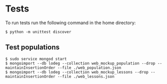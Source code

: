 # Tests

To run tests run the following command in the home directory:

```
$ python -m unittest discover
```

## Test populations

```
$ sudo service mongod start
$ mongoimport --db lodeg --collection web_mockup_population --drop --maintainInsertionOrder --file ./web_population.json
$ mongoimport --db lodeg --collection web_mockup_lessons --drop --maintainInsertionOrder --file ./web_lessons.json
```
